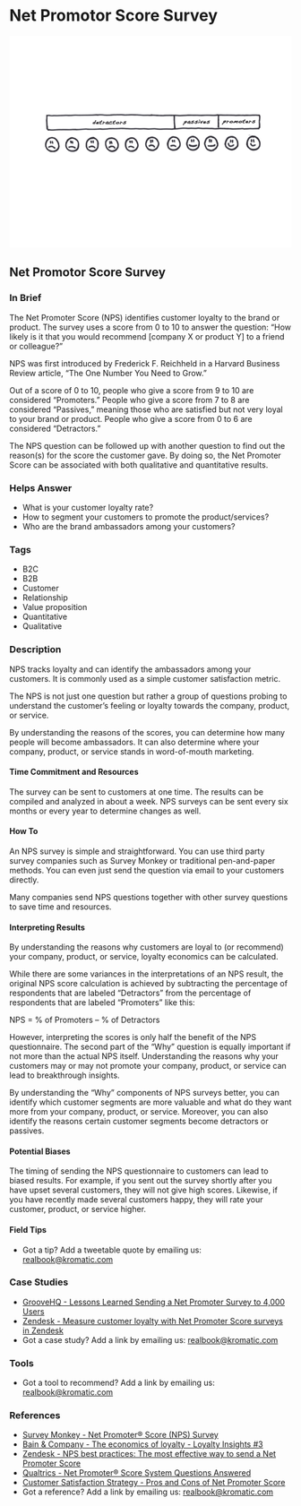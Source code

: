 # Net Promotor Score Survey

![](../.gitbook/assets/illustration-net-promotor-score.png)

## Net Promotor Score Survey

### In Brief

The Net Promoter Score \(NPS\) identifies customer loyalty to the brand or product. The survey uses a score from 0 to 10 to answer the question: “How likely is it that you would recommend \[company X or product Y\] to a friend or colleague?”

NPS was first introduced by Frederick F. Reichheld in a Harvard Business Review article, “The One Number You Need to Grow.”

Out of a score of 0 to 10, people who give a score from 9 to 10 are considered “Promoters.” People who give a score from 7 to 8 are considered “Passives,” meaning those who are satisfied but not very loyal to your brand or product. People who give a score from 0 to 6 are considered “Detractors.”

The NPS question can be followed up with another question to find out the reason\(s\) for the score the customer gave. By doing so, the Net Promoter Score can be associated with both qualitative and quantitative results.

### Helps Answer

* What is your customer loyalty rate?
* How to segment your customers to promote the product/services?
* Who are the brand ambassadors among your customers?

### Tags

* B2C
* B2B
* Customer
* Relationship
* Value proposition
* Quantitative
* Qualitative

### Description

NPS tracks loyalty and can identify the ambassadors among your customers. It is commonly used as a simple customer satisfaction metric.

The NPS is not just one question but rather a group of questions probing to understand the customer’s feeling or loyalty towards the company, product, or service.

By understanding the reasons of the scores, you can determine how many people will become ambassadors. It can also determine where your company, product, or service stands in word-of-mouth marketing.

#### Time Commitment and Resources

The survey can be sent to customers at one time. The results can be compiled and analyzed in about a week. NPS surveys can be sent every six months or every year to determine changes as well.

#### How To

An NPS survey is simple and straightforward. You can use third party survey companies such as Survey Monkey or traditional pen-and-paper methods. You can even just send the question via email to your customers directly.

Many companies send NPS questions together with other survey questions to save time and resources.

#### Interpreting Results

By understanding the reasons why customers are loyal to \(or recommend\) your company, product, or service, loyalty economics can be calculated.

While there are some variances in the interpretations of an NPS result, the original NPS score calculation is achieved by subtracting the percentage of respondents that are labeled “Detractors” from the percentage of respondents that are labeled “Promoters” like this:

NPS = % of Promoters – % of Detractors

However, interpreting the scores is only half the benefit of the NPS questionnaire. The second part of the “Why” question is equally important if not more than the actual NPS itself. Understanding the reasons why your customers may or may not promote your company, product, or service can lead to breakthrough insights.

By understanding the “Why” components of NPS surveys better, you can identify which customer segments are more valuable and what do they want more from your company, product, or service. Moreover, you can also identify the reasons certain customer segments become detractors or passives.

#### Potential Biases

The timing of sending the NPS questionnaire to customers can lead to biased results. For example, if you sent out the survey shortly after you have upset several customers, they will not give high scores. Likewise, if you have recently made several customers happy, they will rate your customer, product, or service higher.

#### Field Tips

* Got a tip? Add a tweetable quote by emailing us: [realbook@kromatic.com](mailto:realbook@kromatic.com)

### Case Studies

* [GrooveHQ - Lessons Learned Sending a Net Promoter Survey to 4,000 Users](https://www.groovehq.com/blog/net-promoter-score)
* [Zendesk -  Measure customer loyalty with Net Promoter Score surveys in Zendesk](https://www.zendesk.com/blog/nps-net-promoter-score/)
* Got a case study? Add a link by emailing us: [realbook@kromatic.com](mailto:realbook@kromatic.com) 

### Tools

* Got a tool to recommend? Add a link by emailing us: [realbook@kromatic.com](mailto:realbook@kromatic.com)

### References

* [Survey Monkey - Net Promoter® Score \(NPS\) Survey](https://www.surveymonkey.com/mp/net-promoter-score/)
* [Bain & Company - The economics of loyalty - Loyalty Insights \#3](http://www.bain.com/publications/articles/the-economics-of-loyalty.aspx)
* [Zendesk - NPS best practices: The most effective way to send a Net Promoter Score](https://support.zendesk.com/hc/en-us/articles/203759086-NPS-best-practices-The-most-effective-way-to-send-a-Net-Promoter-Score-survey)
* [Qualtrics - Net Promoter® Score System Questions Answered](https://www.qualtrics.com/market-research/nps/)
* [Customer Satisfaction Strategy - Pros and Cons of Net Promoter Score](http://customersatisfactionstrategy.com/netpromoterscore.html)
* Got a reference? Add a link by emailing us: [realbook@kromatic.com](https://github.com/trikro/the-real-startup-book/tree/6a17bc36666863334ffdefad4f2a9abf3e12ce13/part6-evaluative_product_experiment/realbook@kromatic.com)

